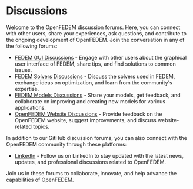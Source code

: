# Discussions

Welcome to the OpenFEDEM discussion forums. Here, you can connect with other users, share your experiences, ask questions, and contribute to the ongoing development of OpenFEDEM. Join the conversation in any of the following forums:

* [FEDEM GUI Discussions](https://github.com/openfedem/fedem-gui/discussions) - Engage with other users about the graphical user interface of FEDEM, share tips, and find solutions to common issues.
* [FEDEM Solvers Discussions](https://github.com/openfedem/fedem-solvers/discussions) - Discuss the solvers used in FEDEM, exchange ideas on optimization, and learn from the community's expertise.
* [FEDEM Models Discussions](https://github.com/openfedem/public_models/discussions) - Share your models, get feedback, and collaborate on improving and creating new models for various applications.
* [OpenFEDEM Website Discussions](https://github.com/openfedem/openfedem.org/discussions) - Provide feedback on the OpenFEDEM website, suggest improvements, and discuss website-related topics.

In addition to our GitHub discussion forums, you can also connect with the OpenFEDEM community through these platforms:

* [LinkedIn](https://www.linkedin.com/company/fedem-technology-as/about/) - Follow us on LinkedIn to stay updated with the latest news, updates, and professional discussions related to OpenFEDEM.

Join us in these forums to collaborate, innovate, and help advance the capabilities of OpenFEDEM.